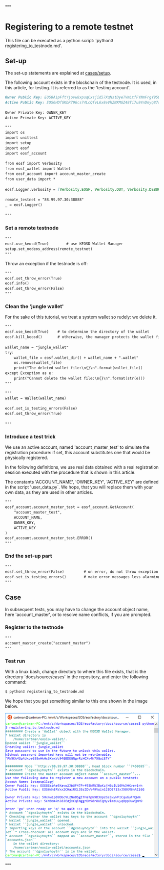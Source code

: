 """
# Registering to a remote testnet

This file can be executed as a python script: 'python3 
registering_to_testnode.md'.

## Set-up

The set-up statements are explained at <a href="setup.html">cases/setup</a>.

The following account exists in the blockchain of the testnode. It is used, in
this article, for testing. It is referred to as the 'testing account'.

```md
Owner Public Key: EOS8AipFftYjovw8xpuqCxsjid57XqNstDyeTVmLtfFYNmFrgY959
Active Public Key: EOS6HDfGKbR79Gcs74LcQfvL6x8eVhZNXMGZ48Ti7u84nDnyq87rv

Owner Private Key: OWNER_KEY
Active Private Key: ACTIVE_KEY 
```

```md
"""
import os
import unittest
import setup
import eosf
import eosf_account

from eosf import Verbosity
from eosf_wallet import Wallet
from eosf_account import account_master_create
from user_data import *

eosf.Logger.verbosity = [Verbosity.EOSF, Verbosity.OUT, Verbosity.DEBUG]

remote_testnet = "88.99.97.30:38888"
_ = eosf.Logger()

"""
```

### Set a remote testnode

```md
"""
eosf.use_keosd(True)        # use KEOSD Wallet Manager
setup.set_nodeos_address(remote_testnet)
"""
```

Throw an exception if the testnode is off:

```md
"""
eosf.set_throw_error(True)
eosf.info()
eosf.set_throw_error(False)
"""
```

### Clean the 'jungle wallet'

For the sake of this tutorial, we treat a system wallet so rudely: we delete it.

```md
"""
eosf.use_keosd(True)    # to determine the directory of the wallet
eosf.kill_keosd()       # otherwise, the manager protects the wallet file

wallet_name = "jungle_wallet"
try:
    wallet_file = eosf.wallet_dir() + wallet_name + ".wallet"
    os.remove(wallet_file)
    print("The deleted wallet file:\n{}\n".format(wallet_file))
except Exception as e:
    print("Cannot delete the wallet file:\n{}\n".format(str(e)))
"""
```

```md
"""
wallet = Wallet(wallet_name)

eosf.set_is_testing_errors(False)
eosf.set_throw_error(True)

"""
```

### Introduce a test trick

We use an active account, named 'account_master_test' to simulate the 
registration procedure: if set, this account substitutes one that would be
physically registered.

In the following definitions, we use real data obtained with a real registration
session executed with the procedure that is shown in this article.

The constants 'ACCOUNT_NAME', 'OWNER_KEY', 'ACTIVE_KEY' are defined in the 
script 'user_data.py`. We hope, that you will replace them with your own 
data, as they are used in other articles.

```md
"""
eosf_account.account_master_test = eosf_account.GetAccount(
    "account_master_test",
    ACCOUNT_NAME, 
    OWNER_KEY,
    ACTIVE_KEY
)
eosf_account.account_master_test.ERROR()
"""
```

### End the set-up part

```md
"""
eosf.set_throw_error(False)         # on error, do not throw exception
eosf.set_is_testing_errors()        # make error messages less alarming
"""
```

## Case

In subsequent tests, you may have to change the account object name, here 
'account_master', or to resolve name conflicts, if you are prompted.

### Register to the testnode

```md
"""
account_master_create("account_master")
"""
```

### Test run

With a linux bash, change directory to where this file exists, that is the 
directory 'docs/source/cases' in the repository, and enter the following 
command:

```md
$ python3 registering_to_testnode.md
```

We hope that you get something similar to this one shown in the image below.

<img src="registering.png" 
    onerror="this.src='../../../source/cases/registering.png'"   
    alt="registering" width="640px"/>
    
"""
